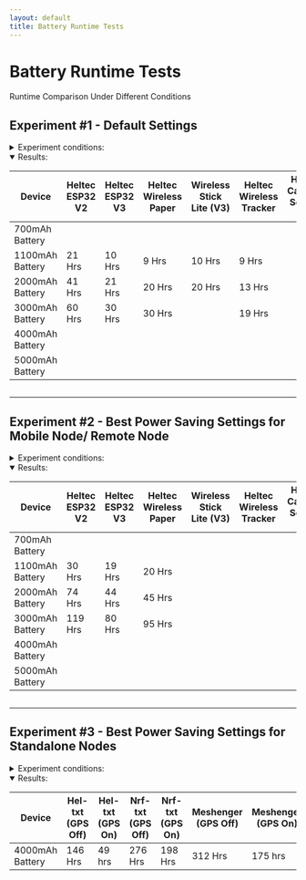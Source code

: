 ```yaml
---
layout: default
title: Battery Runtime Tests
---
```

<html>
<head>
  <title>Battery Runtime Tests</title>
  <script>
    function updateProgress() {
      const startTimes = [
        { id: 'progress1', start: new Date('2024-11-30T03:43:00') }, // 3000mAh T114
        { id: 'progress2', start: new Date('2024-12-05T22:00:00') }, // Tdeck
        //{ id: 'progress3', start: new Date('2024-11-24T13:31:00') }, // NRFTXT
        //{ id: 'progress4', start: new Date('2024-11-24T14:46:00') }, // Cardtracker
        //{ id: 'progress5', start: new Date('2024-11-25T10:54:00') }, // Heltxt
        { id: 'progress6', start: new Date('2024-12-02T23:47:00') }, // Meshenger
        { id: 'progress7', start: new Date('2024-07-11T03:00:00') }, // 
        { id: 'progress8', start: new Date('2024-07-09T22:25:00') }, // 
        { id: 'progress9', start: new Date('2024-07-07T21:51:00') }  // 
      ];

      const currentDate = new Date();

      startTimes.forEach(item => {
        const diffInHours = Math.floor((currentDate - item.start) / (1000 * 60 * 60));
        document.getElementById(item.id).innerText = `Started ${diffInHours} hrs ago`;
      });
    }

    window.onload = updateProgress;
    setInterval(updateProgress, 3600000); // Update every hour
  </script>
</head>
<body>

<h1>Battery Runtime Tests</h1>
<p>Runtime Comparison Under Different Conditions</p>

<h2>Experiment #1 - Default Settings</h2>

<details>
  <summary style="cursor: pointer;">Experiment conditions:</summary>
  <ul>
    <li>Firmware 2.5.7</li>    
    <li>Client Mode</li>
    <li>Screen Timeout: 60 sec</li>
    <li>Power Savemode Disabled.</li>
    <li>Frequency 906</li>
    <li>Connected to Android phone via Bluetooth.</li>
  </ul>
  <p>Use case: Mobile Node/ Remote Node.</p>
</details>
<details open>
  <summary style="cursor: pointer;">Results:</summary>
  <div style="overflow-x: auto;">
    <table>
      <thead>
        <tr>
          <th>Device</th>
          <th>Heltec ESP32 V2</th>
          <th>Heltec ESP32 V3</th>
          <th>Heltec Wireless Paper</th>
          <th>Wireless Stick Lite (V3)</th>
          <th>Heltec Wireless Tracker</th>
          <th>Heltec Capsule Sensor V3</th>
          <th>Heltec Vision Master E213</th>
          <th>Heltec T114 (GPS On)</th>
          <th>Heltec T114 (GPS Off)</th>
          <th>Lilygo T-Deck</th>
          <th>RAK19007 (RAK4631)</th>
          <th>RAK19003 (RAK4631)</th>
          <th>T1000E (GPS On)</th>
          <th>T1000E (GPS Off)</th>
        </tr>
      </thead>
      <tbody>
        <tr>
          <td>700mAh Battery</td>
          <td></td><!--Heltec V2-->
          <td></td><!--Heltec V3-->
          <td></td><!--Wireless Paper-->
          <td></td><!--Wireless Stick Lite-->
          <td></td><!--Wireless Tracker-->
          <td></td><!--Capsule Sensor V3-->
          <td></td><!--VME213-->
          <td></td><!--Heltec T114 GPS ON-->
          <td></td><!--Heltec T114 GPS OFF-->
          <td></td><!--T-Deck-->
          <td></td><!--RAKRAK19007-->
          <td></td><!--RAKRAK19003-->
          <td>51 Hrs</td><!--T1000-E GPS On-->
          <td>64 Hrs</td><!--T1000-E GPS Off-->
        </tr>
        <tr>
          <td>1100mAh Battery</td>
          <td>21 Hrs</td><!--Heltec V2-->
          <td>10 Hrs</td><!--Heltec V3-->
          <td>9 Hrs</td><!--Wireless Paper-->
          <td>10 Hrs</td><!--Wireless Stick Lite-->
          <td>9 Hrs</td><!--Wireless Tracker-->
          <td></td><!--Capsule Sensor V3-->
          <td></td><!--VME213-->
          <td>62 Hrs</td><!--Heltec T114 GPS ON-->
          <td></td><!--Heltec T114 GPS OFF-->
          <td>10 Hrs</td><!--T-Deck-->
          <td>154 Hrs</td><!--RAKRAK19007-->
          <td>156 Hrs</td><!--RAKRAK19003-->
          <td>-</td><!--T1000-E GPS On-->
          <td>-</td><!--T1000-E GPS Off-->
        </tr>
        <tr>
          <td>2000mAh Battery</td>
          <td>41 Hrs</td><!--Heltec V2-->
          <td>21 Hrs</td><!--Heltec V3-->
          <td>20 Hrs</td><!--Wireless Paper-->
          <td>20 Hrs</td><!--Wireless Stick Lite-->
          <td>13 Hrs</td><!--Wireless Tracker-->
          <td></td><!--Capsule Sensor V3-->
          <td>19 Hrs</td><!--VME213-->
          <td>119 Hrs</td><!--Heltec T114 GPS ON-->
          <td></td><!--Heltec T114 GPS OFF-->
          <td>18 Hrs</td><!--T-Deck-->
          <td>307 Hrs</td><!--RAKRAK19007-->
          <td></td><!--RAKRAK19003-->
          <td>-</td><!--T1000-E GPS On-->
          <td>-</td><!--T1000-E GPS Off-->
        </tr>
        <tr>
          <td>3000mAh Battery</td>
          <td>60 Hrs</td><!--Heltec V2-->
          <td>30 Hrs</td><!--Heltec V3-->
          <td>30 Hrs</td><!--Wireless Paper-->
          <td></td><!--Wireless Stick Lite-->
          <td>19 Hrs</td><!--Wireless Tracker-->
          <td></td><!--Capsule Sensor V3-->
          <td></td><!--VME213-->
          <td id="progress1"></td><!--Heltec T114 GPS ON-->
          <td></td><!--Heltec T114 GPS OFF-->
          <td id="progress2"></td><!--T-Deck-->
          <td>442 Hrs</td><!--RAKRAK19007-->
          <td>453 Hrs</td><!--RAKRAK19003-->   
          <td>-</td><!--T1000-E GPS On-->
          <td>-</td><!--T1000-E GPS Off-->
        </tr>
        <tr>
          <td>4000mAh Battery</td>
          <td></td><!--Heltec V2-->
          <td></td><!--Heltec V3-->
          <td></td><!--Wireless Paper-->
          <td></td><!--Wireless Stick Lite-->
          <td></td><!--Wireless Tracker-->
          <td></td><!--Capsule Sensor V3-->
          <td></td><!--VME213-->
          <td></td><!--Heltec T114 GPS ON-->
          <td></td><!--Heltec T114 GPS OFF-->
          <td></td><!--T-Deck-->
          <td></td><!--RAKRAK19007-->
          <td></td><!--RAKRAK19003-->   
          <td>-</td><!--T1000-E GPS On-->
          <td>-</td><!--T1000-E GPS Off-->
        </tr>        
        <tr>
          <td>5000mAh Battery</td>
          <td></td><!--Heltec V2-->
          <td></td><!--Heltec V3-->
          <td></td><!--Wireless Paper-->
          <td></td><!--Wireless Stick Lite-->
          <td></td><!--Wireless Tracker-->
          <td></td><!--Capsule Sensor V3-->
          <td></td><!--VME213-->
          <td></td><!--Heltec T114 GPS ON-->
          <td></td><!--Heltec T114 GPS OFF-->
          <td></td><!--T-Deck-->
          <td></td><!--RAKRAK19007-->
          <td></td><!--RAKRAK19003-->   
          <td>-</td><!--T1000-E GPS On-->
          <td>-</td><!--T1000-E GPS Off-->
        </tr>               
      </tbody>
    </table>
  </div>
</details>

<hr>

<h2>Experiment #2 - Best Power Saving Settings for Mobile Node/ Remote Node</h2>

<details>
  <summary style="cursor: pointer;">Experiment conditions:</summary>
  <ul>
    <li>Firmware 2.3.12</li>       
    <li>Client Mode</li>
    <li>Screen Timeout: 60 sec</li>
    <li>Power Savemode Enabled.
      <details>
        <summary style="cursor: pointer;">Details:</summary>
        <ul>
          <li>Note that RAK devices cannot support this mode.</li>
          <li>Power save mode is enabled to extend battery life, it does this by enabling Lite Sleep on ESP32 devices when there's no traffic on the mesh.</li>
          <li>The node will still retransmit any packets while on Lite Sleep and go back to sleep after.</li>
          <li>The Node will wake from Lite Sleep when activity is detected on the mesh, when button is pressed or when sleep duration setting is reached.</li>
          <li>During Lite sleep, the Bluetooth will go on Sleep Mode, making the node draw very low currents. But you will not be able to change settings with the app in this mode.</li>
          <li>After the node is awake. It will automatically reconnect to the app and notify if any messages have been received. You can change settings when this happens.</li>
        </ul>
      </details>
    </li>
    <li>Lite Sleep Duration: 1800 sec (30min)
      <details>
        <summary style="cursor: pointer;">Details:</summary>
        <ul>
          <li>This setting tells the node how long to maintain Lite Sleep for, this way you can time when you can reconnect to remote nodes with the app should you need to change settings.</li>
        </ul>
      </details>
    </li>
    <li>Frequency 906</li>
    <li>Connected to Android phone via Bluetooth.</li>
  </ul>
  <p>Use case: Mobile Node/ Remote Node.</p>
  </details>
<details open>
  <summary style="cursor: pointer;">Results:</summary>
  <div style="overflow-x: auto;">
    <table>
      <thead>
        <tr>
          <th>Device</th>
          <th>Heltec ESP32 V2</th>
          <th>Heltec ESP32 V3</th>
          <th>Heltec Wireless Paper</th>
          <th>Wireless Stick Lite (V3)</th>
          <th>Heltec Wireless Tracker</th>
          <th>Heltec Capsule Sensor V3</th>
          <th>Heltec Vision Master E213</th>
          <th>Heltec T114 (GPS On)</th>
          <th>Heltec T114 (GPS Off)</th>
          <th>Lilygo T-Deck</th>
          <th>RAK19007 (RAK4631)</th>
          <th>RAK19003 (RAK4631)</th>      
          <th>T1000E (GPS On)</th>
          <th>T1000E (GPS Off)</th>
        </tr>
      </thead>
      <tbody>
        <tr>
          <td>700mAh Battery</td>
          <td></td><!--Heltec V2-->
          <td></td><!--Heltec V3-->
          <td></td><!--Wireless Paper-->
          <td></td><!--Wireless Stick Lite-->
          <td></td><!--Wireless Tracker-->
          <td></td><!--Capsule Sensor V3-->
          <td></td><!--VME213-->
          <td></td><!--Heltec T114 GPS ON-->
          <td></td><!--Heltec T114 GPS OFF-->
          <td></td><!--T-Deck-->
          <td></td><!--RAKRAK19007-->
          <td></td><!--RAKRAK19003-->
          <td>53 Hr</td><!--T1000-E GPS On-->
          <td>66 Hrs</td><!--T1000-E GPS Off-->
        </tr>
        <tr>
          <td>1100mAh Battery</td>
          <td>30 Hrs</td><!--Heltec V2-->
          <td>19 Hrs</td><!--Heltec V3-->
          <td>20 Hrs</td><!--Wireless Paper-->
          <td></td><!--Wireless Stick Lite-->
          <td></td><!--Wireless Tracker-->
          <td></td><!--Capsule Sensor V3-->
          <td></td><!--VME213-->
          <td></td><!--Heltec T114 GPS ON-->
          <td></td><!--Heltec T114 GPS OFF-->
          <td>21 Hrs</td><!--T-Deck-->
          <td></td><!--RAKRAK19007-->
          <td></td><!--RAKRAK19003-->          
          <td>-</td><!--T1000-E GPS On-->
          <td>-</td><!--T1000-E GPS Off-->
        </tr>
        <tr>
          <td>2000mAh Battery</td>
          <td>74 Hrs</td><!--Heltec V2-->
          <td>44 Hrs</td><!--Heltec V3-->
          <td>45 Hrs</td><!--Wireless Paper-->
          <td></td><!--Wireless Stick Lite-->
          <td></td><!--Wireless Tracker-->
          <td></td><!--Capsule Sensor V3-->
          <td></td><!--VME213-->
          <td></td><!--Heltec T114 GPS ON-->
          <td></td><!--Heltec T114 GPS OFF-->
          <td>35 Hrs</td><!--T-Deck-->
          <td></td><!--RAKRAK19007-->
          <td></td><!--RAKRAK19003-->   
          <td>-</td><!--T1000-E GPS On-->
          <td>-</td><!--T1000-E GPS Off-->
        </tr>
        <tr>
          <td>3000mAh Battery</td>
          <td>119 Hrs</td><!--Heltec V2-->
          <td>80 Hrs</td><!--Heltec V3-->
          <td>95 Hrs</td><!--Wireless Paper-->
          <td></td><!--Wireless Stick Lite-->
          <td></td><!--Wireless Tracker-->
          <td></td><!--Capsule Sensor V3-->
          <td></td><!--VME213-->
          <td></td><!--Heltec T114 GPS ON-->
          <td></td><!--Heltec T114 GPS OFF-->
          <td>54 Hrs</td><!--T-Deck-->
          <td>442 Hrs</td><!--RAKRAK19007-->
          <td>453 Hrs</td><!--RAKRAK19003-->    
          <td>-</td><!--T1000-E GPS On-->
          <td>-</td><!--T1000-E GPS Off-->
        </tr>
        <tr>
          <td>4000mAh Battery</td>
          <td></td><!--Heltec V2-->
          <td></td><!--Heltec V3-->
          <td></td><!--Wireless Paper-->
          <td></td><!--Wireless Stick Lite-->
          <td></td><!--Wireless Tracker-->
          <td></td><!--Capsule Sensor V3-->
          <td></td><!--VME213-->
          <td></td><!--Heltec T114 GPS ON-->
          <td></td><!--Heltec T114 GPS OFF-->
          <td>71 Hrs</td><!--T-Deck-->
          <td></td><!--RAKRAK19007-->
          <td></td><!--RAKRAK19003-->   
          <td>-</td><!--T1000-E GPS On-->
          <td>-</td><!--T1000-E GPS Off-->
        </tr>        
        <tr>
          <td>5000mAh Battery</td>
          <td></td><!--Heltec V2-->
          <td></td><!--Heltec V3-->
          <td></td><!--Wireless Paper-->
          <td></td><!--Wireless Stick Lite-->
          <td></td><!--Wireless Tracker-->
          <td></td><!--Capsule Sensor V3-->
          <td></td><!--VME213-->
          <td></td><!--Heltec T114 GPS ON-->
          <td></td><!--Heltec T114 GPS OFF-->
          <td></td><!--T-Deck-->
          <td></td><!--RAKRAK19007-->
          <td></td><!--RAKRAK19003-->   
          <td>-</td><!--T1000-E GPS On-->
          <td>-</td><!--T1000-E GPS Off-->
        </tr>               
      </tbody>
    </table>
  </div>
</details>

<hr>

<h2>Experiment #3 - Best Power Saving Settings for Standalone Nodes</h2>

<details>
  <summary style="cursor: pointer;">Experiment conditions:</summary>
  <ul>
    <li>Firmware 2.3.12</li>       
    <li>Client Mode</li>
    <li>Screen Timeout: 60 sec</li>
    <li>Power Savemode Enabled.
      <details>
        <summary style="cursor: pointer;">Details:</summary>
        <ul>
          <li>Note that RAK devices cannot support this mode.</li>
          <li>Power save mode is enabled to extend battery life, it does this by enabling Lite Sleep on ESP32 devices when there's no traffic on the mesh.</li>
          <li>The node will still retransmit any packets while on Lite Sleep and go back to sleep after.</li>
          <li>The Node will wake from Lite Sleep when activity is detected on the mesh, when button is pressed or when sleep duration setting is reached.</li>
          <li>During Lite sleep, the Bluetooth will go on Sleep Mode, making the node draw very low currents. But you will not be able to change settings with the app in this mode.</li>
          <li>After the node is awake. It will automatically reconnect to the app and notify if any messages have been received. You can change settings when this happens.</li>
        </ul>
      </details>
    </li>
    <li>Lite Sleep Duration: 1800 sec (30min)
      <details>
        <summary style="cursor: pointer;">Details:</summary>
        <ul>
          <li>This setting tells the node how long to maintain Lite Sleep for, this way you can time when you can reconnect to remote nodes with the app should you need to change settings.</li>
        </ul>
      </details>
    </li>
    <li>Frequency 906</li>
    <li>Connected to Android phone via Bluetooth.</li>
    <li>CardKB Attached (Tdeck Comes with its own keyboard)</li>
  </ul>
  <p>Use case: Mobile Node/ Standalone</p>
</details>
<details open>
  <summary style="cursor: pointer;">Results:</summary>
  <div style="overflow-x: auto;">
    <table>
      <thead>
        <tr>
          <th>Device</th>
          <th>Hel-txt (GPS Off)</th>
          <th>Hel-txt (GPS On)</th>
          <th>Nrf-txt (GPS Off) </th>
          <th>Nrf-txt (GPS On) </th>
          <th>Meshenger (GPS Off)</th>
          <th>Meshenger (GPS On)</th>
          <th>Lilygo T-Deck</th>
        </tr>
      </thead>
      <tbody>
        <tr>
          <td>4000mAh Battery</td>
          <td>146 Hrs</td><!--HelTXT GPS off-->
          <td>49 hrs</td><!--HelTXT GPS on-->
          <td>276 Hrs</td><!--NRFTXT Gps Off-->
          <td>198 Hrs</td><!--NRFTXT Gps on-->
          <td id="progress6">312 Hrs</td><!--Meshenger GPS off-->
          <td>175 hrs</td><!--Meshenger GPS On-->
          <td>71 Hrs</td><!--Tdeck-->
        </tr>
      </tbody>
    </table>
  </div>
</details>

</body>
</html>
